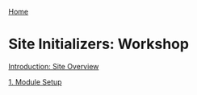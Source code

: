 [Home](../../README.md)

# Site Initializers: Workshop

[Introduction: Site Overview](00-site-overview/README.md)

[1. Module Setup](01-module-setup/README.md)